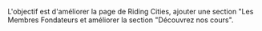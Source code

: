 L'objectif est d'améliorer la page de Riding Cities, ajouter une section "Les Membres Fondateurs et améliorer la section "Découvrez nos cours".
